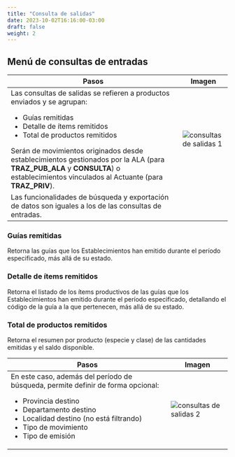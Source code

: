 ```yaml
---
title: "Consulta de salidas"
date: 2023-10-02T16:16:00-03:00
draft: false
weight: 2
---
```


## Menú de consultas de entradas

| Pasos                                                                                                                                                                                                                                                                                                                                                                | Imagen                                                      |
| -------------------------------------------------------------------------------------------------------------------------------------------------------------------------------------------------------------------------------------------------------------------------------------------------------------------------------------------------------------------- | ----------------------------------------------------------- |
| Las consultas de salidas se refieren a productos enviados y se agrupan:<ul><li>Guías remitidas</li><li>Detalle de ítems remitidos</li><li>Total de productos remitidos</li></ul>Serán de movimientos originados desde establecimientos gestionados por la ALA (para **TRAZ_PUB_ALA** y **CONSULTA**) o establecimientos vinculados al Actuante (para **TRAZ_PRIV**). | ![consultas de salidas 1](../images/consultas-salidas1.png) |
| Las funcionalidades de búsqueda y exportación de datos son iguales a los de las consultas de entradas.                                                                                                                                                                                                                                                               |                                                             |

### Guías remitidas

Retorna las guías que los Establecimientos han emitido durante el período especificado, más allá de su estado.

### Detalle de ítems remitidos

Retorna el listado de los ítems productivos de las guías que los Establecimientos han emitido durante el período especificado, detallando el código de la guía a la que pertenecen, más allá de su estado.

### Total de productos remitidos

Retorna el resumen por producto (especie y clase) de las cantidades emitidas y el saldo disponible.

| Pasos                                                                                                                                                                                                                                             | Imagen                                                      |
| ------------------------------------------------------------------------------------------------------------------------------------------------------------------------------------------------------------------------------------------------- | ----------------------------------------------------------- |
| En este caso, además del período de búsqueda, permite definir de forma opcional:<ul><li>Provincia destino</li><li>Departamento destino</li><li>Localidad destino (no está filtrando)</li><li>Tipo de movimiento</li><li>Tipo de emisión</li></ul> | ![consultas de salidas 2](../images/consultas-salidas2.png) |
